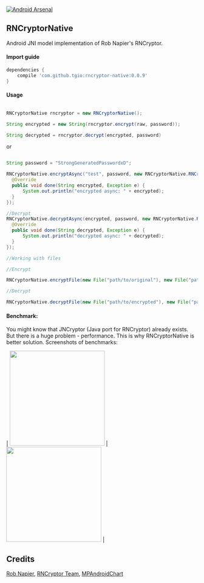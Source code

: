 [![Android Arsenal](https://img.shields.io/badge/Android%20Arsenal-RNCryptorNative-green.svg?style=true)](https://android-arsenal.com/details/1/3643)

## RNCryptorNative

Android JNI model implementation of Rob Napier's RNCryptor.


#### Import guide

```gradle
dependencies {
    compile 'com.github.tgio:rncryptor-native:0.0.9'
}
```

#### Usage

  ```java
  
RNCryptorNative rncryptor = new RNCryptorNative();

String encrypted = new String(rncryptor.encrypt(raw, password));

String decrypted = rncryptor.decrypt(encrypted, password)

  ```
  
  or

  ```java
  
String password = "StrongGeneratedPasswordxD";
  
RNCryptorNative.encryptAsync("test", password, new RNCryptorNative.RNCryptorNativeCallback() {
    @Override
    public void done(String encrypted, Exception e) {
        System.out.println("encrypted async: " + encrypted);
    }
});

//Decrypt
RNCryptorNative.decryptAsync(encrypted, password, new RNCryptorNative.RNCryptorNativeCallback() {
    @Override
    public void done(String decrypted, Exception e) {
        System.out.println("decrypted async: " + decrypted);
    }
});

//Working with files

//Encrypt

RNCryptorNative.encryptFile(new File("path/to/original"), new File("path/to/encrypted"), "password");

//Decrypt

RNCryptorNative.decryptFile(new File("path/to/encrypted"), new File("path/to/decrypted"), "password");
  ```
  
#### Benchmark:

You might know that JNCryptor (Java port for RNCryptor) already exists. But there is a huge problem - performance. This is why RNCryptorNative is better solution. Screenshots of benchmarks: 

| <img src="screenshots/1.png" width="250"/> | <img src="screenshots/25.png" width="250"/> |
  
## Credits

[Rob Napier](https://github.com/rnapier), [RNCryptor Team](https://github.com/RNCryptor), [MPAndroidChart](https://github.com/PhilJay/MPAndroidChart)
